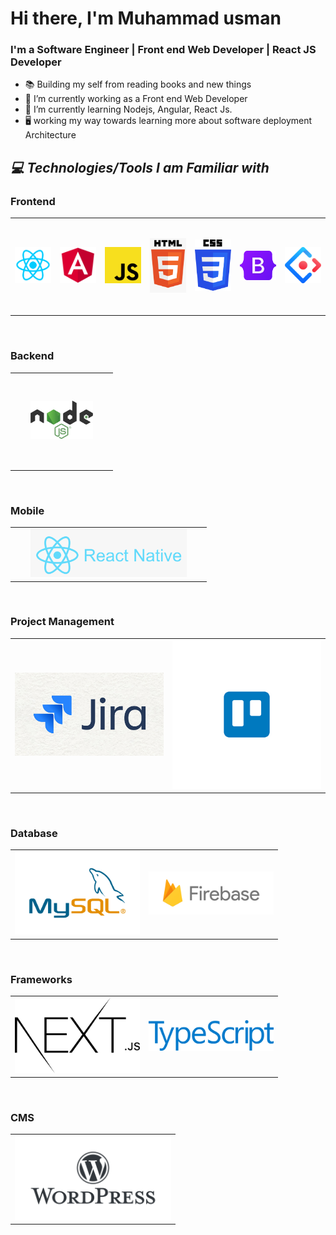 # Hi there, I'm Muhammad usman

### I'm a Software Engineer | Front end Web Developer | React JS Developer

- 📚 Building my self from reading books and new things
- 🔭 I’m currently working as a Front end Web Developer
- 🌱 I’m currently learning Nodejs, Angular, React Js.
- 🖥️ working my way towards learning more about software deployment Architecture

<h2><i>💻 Technologies/Tools I am Familiar with</i></h2>
<h3> Frontend </h3>
<table width="100">
<tr>
       <td align='center' width="150" height="150">
        <img src="https://github.com/usman-official-ktk/usman-official-ktk/blob/main/images/React.png" width="100" >
    </td>
    <td align='center' width="150" height="150">
        <img src="https://github.com/usman-official-ktk/usman-official-ktk/blob/main/images/angular.png" width="100" >
    </td>
    <td align='center' width="150" height="150">
        <img src="https://github.com/usman-official-ktk/usman-official-ktk/blob/main/images/javascript.png" width="100">
    </td>
     <td align='center' width="150" height="150">
        <img src="https://github.com/usman-official-ktk/usman-official-ktk/blob/main/images/html.png" width="100">
    </td>
    <td align='center' width="150" height="150">
        <img src="https://github.com/usman-official-ktk/usman-official-ktk/blob/main/images/css.png" width="100" >
    </td>
        <td align='center' width="150" height="150">
        <img src="https://github.com/usman-official-ktk/usman-official-ktk/blob/main/images/bootstrap.png" width="100" >
    </td>
    <td align='center' width="150" height="150">
        <img src="https://github.com/usman-official-ktk/usman-official-ktk/blob/main/images/ant-design.png" width="100">
    </td>
</tr>       
</table>
</br>

<h3> Backend </h3>
<table width="100">
<tr>
    <td align='center' width="150" height="150">
        <img src="https://github.com/usman-official-ktk/usman-official-ktk/blob/main/images/nodejs.png" width="100" >
    </td>
    
</tr>
</table>
</br>

<h3> Mobile </h3>
<table width="100">
<tr>
    <td align='center' width="300">
        <img src="https://github.com/usman-official-ktk/usman-official-ktk/blob/main/images/react-native.png" width="250" >
    </td>
</tr>
</table>


</br>

<h3> Project Management </h3>
<table width="100">
<tr>
    <td align='center' width="300">
        <img src="https://github.com/usman-official-ktk/usman-official-ktk/blob/main/images/jira.png" width="250" >
    </td>
       <td align='center' width="300">
        <img src="https://github.com/usman-official-ktk/usman-official-ktk/blob/main/images/trello.png" width="250" >
    </td>
</tr>
</table>


</br>

<h3> Database </h3>
<table width="100">
<tr>
      <td align='center' width="200">
        <img src="https://github.com/usman-official-ktk/usman-official-ktk/blob/main/images/mysql.png" width="250" >
    </td>
        <td align='center' width="200">
        <img src="https://github.com/usman-official-ktk/usman-official-ktk/blob/main/images/firebase.png" width="250" >
    </td>
  
</tr>
</table>

</br>

<h3> Frameworks </h3>
<table width="100">
<tr>
    <td align='center' width="200">
        <img src="https://github.com/usman-official-ktk/usman-official-ktk/blob/main/images/nextjs.svg" width="250" >
    </td>
     <td align='center' width="200">
        <img src="https://github.com/usman-official-ktk/usman-official-ktk/blob/main/images/TypeScript.png" width="250" >
    </td>
   
</tr>

</table>

</br>

<h3> CMS </h3>
<table width="100">
<tr>
    <td align='center' width="250">
        <img src="https://github.com/usman-official-ktk/usman-official-ktk/blob/main/images/wordpress.png" width="250" >
    </td>
</tr>
</table>
</br>

